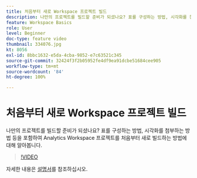 ```yaml
---
title: 처음부터 새로 Workspace 프로젝트 빌드
description: 나만의 프로젝트를 빌드할 준비가 되셨나요? 표를 구성하는 방법, 시각화를 첨부하는 방법 등을 포함하여 Analytics Workspace 프로젝트를 처음부터 새로 빌드하는 방법에 대해 알아봅니다.
feature: Workspace Basics
role: User
level: Beginner
doc-type: feature video
thumbnail: 334076.jpg
kt: 8056
exl-id: 8bbc1632-e5da-4cba-9852-e7c63521c345
source-git-commit: 32424f3f2b05952fe4df9ea91dcbe51684cee905
workflow-type: tm+mt
source-wordcount: '84'
ht-degree: 100%

---
```


# 처음부터 새로 Workspace 프로젝트 빌드

나만의 프로젝트를 빌드할 준비가 되셨나요? 표를 구성하는 방법, 시각화를 첨부하는 방법 등을 포함하여 Analytics Workspace 프로젝트를 처음부터 새로 빌드하는 방법에 대해 알아봅니다.

>[!VIDEO](https://video.tv.adobe.com/v/334076/?quality=12&learn=on)

자세한 내용은 [설명서](https://experienceleague.adobe.com/docs/analytics/analyze/analysis-workspace/home.html?lang=ko-KR)를 참조하십시오.
